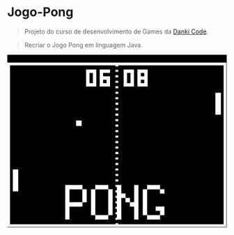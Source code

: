 # Jogo-Pong

> Projeto do curso de desenvolvimento de Games da [Danki Code](https://cursos.dankicode.com).

> Recriar o Jogo Pong em linguagem Java.

![Imagem Jogo Pong](https://github.com/Dirack/Jogo-Pong/blob/master/images/foto-pong.jpg)
